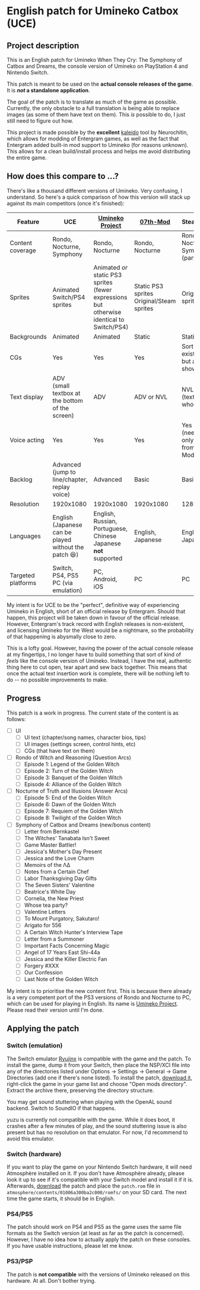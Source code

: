 # English patch for Umineko Catbox (UCE)

## Project description
This is an English patch for Umineko When They Cry: The Symphony of Catbox and Dreams, the console version
of Umineko on PlayStation 4 and Nintendo Switch.

This patch is meant to be used on the **actual console releases of the game**. It is ***not* a standalone application**.

The goal of the patch is to translate as much of the game as possible.
Currently, the only obstacle to a full translation is being able to replace images (as some of them have text on them).
This *is* possible to do, I just still need to figure out how.

This project is made possible by the **excellent** [kaleido](https://gitlab.com/Neurochitin/kaleido/-/tree/saku/) tool by Neurochitin, which allows for modding of Entergram games, as well as the fact that Entergram added built-in mod support to Umineko (for reasons unknown). This allows for a clean build/install process and helps me avoid distributing the entire game.

## How does this compare to ...?

There's like a thousand different versions of Umineko. Very confusing, I understand. So here's a quick comparison of how this version will stack up against its main competitors (once it's finished):

|Feature|UCE|[Umineko Project](https://umineko-project.org)|[07th-Mod](https://07th-mod.com)|Steam release
|-|-|-|-|-|
|Content coverage|Rondo, Nocturne, Symphony|Rondo, Nocturne|Rondo, Nocturne|Rondo & Nocturne (full)<br>Symphony (partial)
|Sprites|Animated Switch/PS4 sprites|Animated *or* static PS3 sprites<br>(fewer expressions but otherwise identical to Switch/PS4)|Static PS3 sprites<br>Original/Steam sprites|Original/Steam sprites
|Backgrounds|Animated|Animated|Static|Static|
|CGs|Yes|Yes|Yes|Sort of (they exist in files but are never shown...)
|Text display|ADV<br>(small textbox at the bottom of the screen)|ADV|ADV or NVL|NVL<br>(text covers whole screen)
|Voice acting|Yes|Yes|Yes|Yes<br>(need "voice-only" patch from 07th-Mod)
|Backlog|Advanced<br>(jump to line/chapter, replay voice)|Advanced|Basic|Basic
|Resolution|1920x1080|1920x1080|1920x1080|1280x960
|Languages|English<br>(Japanese can be played without the patch 😆)|English, Russian, Portuguese, Chinese<br>Japanese **not** supported|English, Japanese|English, Japanese
|Targeted platforms|Switch, PS4, PS5<br>PC (via emulation)|PC, Android, iOS|PC|PC

My intent is for UCE to be the "perfect", definitive way of experiencing Umineko in English, short of an official release by Entergram. Should that happen, this project will be taken down in favour of the official release. However, Entergram's track record with English releases is non-existent, and licensing Umineko for the West would be a nightmare, so the probability of that happening is abysmally close to zero.

This is a lofty goal. However, having the power of the actual console release at my fingertips, I no longer have to build something that sort of kind of *feels* like the console version of Umineko. Instead, I have the real, authentic thing here to cut open, tear apart and sew back together. This means that once the actual text insertion work is complete, there will be nothing left to do -- no possible improvements to make.

## Progress

This patch is a work in progress. The current state of the content is as follows:

- [ ] UI
  - [ ] UI text (chapter/song names, character bios, tips)
  - [ ] UI images (settings screen, control hints, etc)
  - [ ] CGs (that have text on them)
- [ ] Rondo of Witch and Reasoning (Question Arcs)
  - [ ] Episode 1: Legend of the Golden Witch
  - [ ] Episode 2: Turn of the Golden Witch
  - [ ] Episode 3: Banquet of the Golden Witch
  - [ ] Episode 4: Alliance of the Golden Witch
- [ ] Nocturne of Truth and Illusions (Answer Arcs)
  - [ ] Episode 5: End of the Golden Witch
  - [ ] Episode 6: Dawn of the Golden Witch
  - [ ] Episode 7: Requiem of the Golden Witch
  - [ ] Episode 8: Twilight of the Golden Witch
- [ ] Symphony of Catbox and Dreams (new/bonus content)
  - [ ] Letter from Bernkastel
  - [ ] The Witches' Tanabata Isn't Sweet
  - [ ] Game Master Battler!
  - [ ] Jessica's Mother's Day Present
  - [ ] Jessica and the Love Charm
  - [ ] Memoirs of the ΛΔ
  - [ ] Notes from a Certain Chef
  - [ ] Labor Thanksgiving Day Gifts
  - [ ] The Seven Sisters' Valentine
  - [ ] Beatrice's White Day
  - [ ] Cornelia, the New Priest
  - [ ] Whose tea party?
  - [ ] Valentine Letters
  - [ ] To Mount Purgatory, Sakutaro!
  - [ ] Arigato for 556
  - [ ] A Certain Witch Hunter's Interview Tape
  - [ ] Letter from a Summoner
  - [ ] Important Facts Concerning Magic
  - [ ] Angel of 17 Years East Shi-44a
  - [ ] Jessica and the Killer Electric Fan
  - [ ] Forgery #XXX
  - [ ] Our Confession
  - [ ] Last Note of the Golden Witch

My intent is to prioritise the new content first. This is because there already is a very competent port of the PS3 versions of Rondo and Nocturne to PC,
which can be used for playing in English. Its name is [Umineko Project](https://umineko-project.org). Please read their version until I'm done.



## Applying the patch

### Switch (emulation)

The Switch emulator [Ryujinx](https://ryujinx.org/) is compatible with the game and the patch. To install the game, dump it from your Switch, then place the NSP/XCI file into any of the directories listed under Options -> Settings -> General -> Game Directories (add one if there's none listed). To install the patch, [download it](../../releases/latest/download/patch.zip),
right-click the game in your game list and choose "Open mods directory". Extract the archive there, preserving the directory structure.

You may get sound stuttering when playing with the OpenAL sound backend. Switch to SoundIO if that happens.

yuzu is currently not compatible with the game. While it does boot, it crashes after a few minutes of play,
and the sound stuttering issue is also present but has no resolution on that emulator. For now, I'd recommend to avoid this emulator.

### Switch (hardware)

If you want to play the game on your Nintendo Switch hardware, it will need Atmosphère installed on it. If you don't have Atmosphère already, please look it up to see if
it's compatible with your Switch model and install it if it is.
Afterwards, [download](../../releases/latest/download/patch.zip) the patch and place the `patch.rom` file in `atmosphere/contents/01006a300ba2c000/romfs/` on your SD card.
The next time the game starts, it should be in English.

### PS4/PS5

The patch should work on PS4 and PS5 as the game uses the same file formats as the Switch version (at least as far as the patch is concerned).
However, I have no idea how to actually apply the patch on these consoles. If you have usable instructions, please let me know.


### PS3/PSP

The patch is **not compatible** with the versions of Umineko released on this hardware. At all. Don't bother trying.
